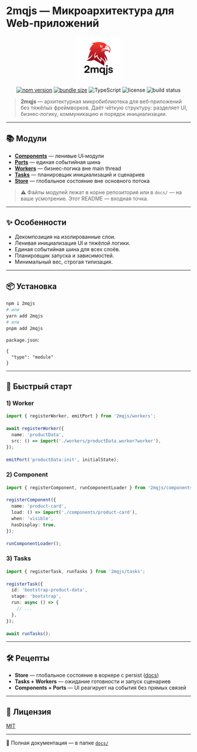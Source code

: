 # 2mqjs — Микроархитектура для Web-приложений

<p align="center">
  <img src="https://raw.githubusercontent.com/poliklot/2mqjs/master/assets/logo.svg" alt="2mqjs logo" width="120"/>
</p>

<p align="center">
  <a href="https://www.npmjs.com/package/2mqjs"><img src="https://img.shields.io/npm/v/2mqjs.svg" alt="npm version"></a>
  <a href="https://bundlephobia.com/package/2mqjs"><img src="https://img.shields.io/bundlephobia/minzip/2mqjs.svg" alt="bundle size"></a>
  <img src="https://img.shields.io/badge/TypeScript-Strict-blue" alt="TypeScript">
  <img src="https://img.shields.io/badge/license-MIT-green.svg" alt="license">
  <img src="https://img.shields.io/github/actions/workflow/status/your-org/2mqjs/ci.yml?branch=main" alt="build status">
</p>

> **2mqjs** — архитектурная микробиблиотека для веб‑приложений без тяжёлых фреймворков. Даёт чёткую структуру: разделяет UI, бизнес‑логику, коммуникацию и порядок инициализации.

---

## 📚 Модули

* [**Components**](./docs/COMPONENTS.md) — ленивые UI‑модули
* [**Ports**](./docs/PORTS.md) — единая событийная шина
* [**Workers**](./docs/WORKERS.md) — бизнес‑логика вне main thread
* [**Tasks**](./docs/TASKS.md) — планировщик инициализаций и сценариев
* [**Store**](./docs/STORE.md) — глобальное состояние вне основного потока

> ⚠️ Файлы модулей лежат в корне репозитория или в `docs/` — на ваше усмотрение. Этот README — входная точка.

---

## ✨ Особенности

* Декомпозиция на изолированные слои.
* Ленивая инициализация UI и тяжёлой логики.
* Единая событийная шина для всех слоёв.
* Планировщик запуска и зависимостей.
* Минимальный вес, строгая типизация.

---

## 📦 Установка

```bash
npm i 2mqjs
# или
yarn add 2mqjs
# или
pnpm add 2mqjs
```

`package.json`:

```jsonc
{
  "type": "module"
}
```

---

## 🧩 Быстрый старт

### 1) Worker

```ts
import { registerWorker, emitPort } from '2mqjs/workers';

await registerWorker({
  name: 'productData',
  src: () => import('./workers/productData.worker?worker'),
});

emitPort('productData:init', initialState);
```

### 2) Component

```ts
import { registerComponent, runComponentLoader } from '2mqjs/components';

registerComponent({
  name: 'product-card',
  load: () => import('./components/product-card'),
  when: 'visible',
  hasDisplay: true,
});

runComponentLoader();
```

### 3) Tasks

```ts
import { registerTask, runTasks } from '2mqjs/tasks';

registerTask({
  id: 'bootstrap-product-data',
  stage: 'bootstrap',
  run: async () => {
    // ...
  },
});

await runTasks();
```

---

## 🛠 Рецепты

* **Store** — глобальное состояние в воркере с persist ([docs](./STORE.md))
* **Tasks + Workers** — ожидание готовности и запуск сценариев
* **Components + Ports** — UI реагирует на события без прямых связей

---

## 🧾 Лицензия

[MIT](./LICENSE)

---

📌 Полная документация — в папке [`docs/`](./docs)
